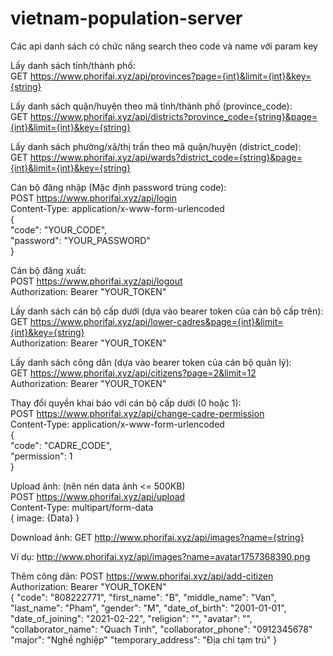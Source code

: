 # vietnam-population-server

Các api danh sách có chức năng search theo code và name với param key

Lấy danh sách tỉnh/thành phố: <br />
GET https://www.phorifai.xyz/api/provinces?page={int}&limit={int}&key={string} <br />

Lấy danh sách quận/huyện theo mã tỉnh/thành phố (province_code): <br />
GET https://www.phorifai.xyz/api/districts?province_code={string}&page={int}&limit={int}&key={string} <br />

Lấy danh sách phường/xã/thị trấn theo mã quận/huyện (district_code): <br />
GET https://www.phorifai.xyz/api/wards?district_code={string}&page={int}&limit={int}&key={string} <br />

Cán bộ đăng nhập (Mặc định password trùng code): <br />
POST https://www.phorifai.xyz/api/login <br />
Content-Type: application/x-www-form-urlencoded<br />
{ <br />
    "code": "YOUR_CODE", <br />
    "password": "YOUR_PASSWORD" <br />
} <br />

Cán bộ đăng xuất: <br />
POST https://www.phorifai.xyz/api/logout <br />
Authorization: Bearer "YOUR_TOKEN" <br />

Lấy danh sách cán bộ cấp dưới (dựa vào bearer token của cán bộ cấp trên): <br />
GET https://www.phorifai.xyz/api/lower-cadres&page={int}&limit={int}&key={string} <br />
Authorization: Bearer "YOUR_TOKEN" <br />

Lấy danh sách công dân (dựa vào bearer token của cán bộ quản lý): <br />
GET https://www.phorifai.xyz/api/citizens?page=2&limit=12 <br />
Authorization: Bearer "YOUR_TOKEN" <br />

Thay đổi quyền khai báo với cán bộ cấp dưới (0 hoặc 1): <br />
POST https://www.phorifai.xyz/api/change-cadre-permission <br />
Content-Type: application/x-www-form-urlencoded<br />
{ <br />
    "code": "CADRE_CODE", <br />
    "permission": 1 <br />
} <br />

Upload ảnh: (nên nén data ảnh <= 500KB)<br />
POST https://www.phorifai.xyz/api/upload <br />
Content-Type: multipart/form-data<br />
{
    image: {Data}
}

Download ảnh:
GET http://www.phorifai.xyz/api/images?name={string}

Ví dụ: http://www.phorifai.xyz/api/images?name=avatar1757368390.png

Thêm công dân:
POST https://www.phorifai.xyz/api/add-citizen
Authorization: Bearer "YOUR_TOKEN" <br />
{
    "code": "808222771",
    "first_name": "B",
    "middle_name": "Van",
    "last_name": "Pham",
    "gender": "M",
    "date_of_birth": "2001-01-01",
    "date_of_joining": "2021-02-22",
    "religion": "",
    "avatar": "",
    "collaborator_name": "Quach Tinh",
    "collaborator_phone": "0912345678"
    "major": "Nghề nghiệp"
    "temporary_address": "Địa chỉ tạm trú"
}